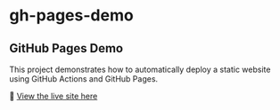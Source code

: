 # gh-pages-demo
## GitHub Pages Demo
This project demonstrates how to automatically deploy a static website using GitHub Actions and GitHub Pages.

🔗 [View the live site here](https://EmaanKhalid.github.io/gh-pages-demo/)
